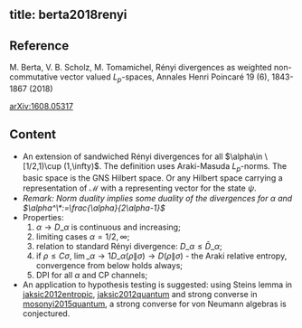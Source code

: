 title: berta2018renyi
---
## Reference

 M. Berta, V. B. Scholz, M. Tomamichel, Rényi divergences as weighted non-commutative vector valued $L_p$-spaces, Annales Henri Poincaré 19 (6), 1843-1867 (2018)

[arXiv:1608.05317](https://arxiv.org/abs/1608.05317) 

## Content

* An extension of sandwiched Rényi divergences for all $\alpha\in \[1/2,1)\cup (1,\infty)$. The definition uses Araki-Masuda $L_p$-norms. The basic space is the GNS Hilbert space.
Or any Hilbert space carrying a representation of $\mathcal M$ with a representing vector for the state $\psi$.
* *Remark: Norm duality implies some duality of the divergences for $\alpha$ and $\alpha^\*:=\frac{\alpha}{2\alpha-1}$*
* Properties: 
    1. $\alpha\to D\_\alpha$ is continuous and increasing;
    1. limiting cases $\alpha=1/2,\infty$;
    1. relation to standard Rényi divergence: $D\_\alpha\le \bar D\_\alpha$;
    1. if $\rho\le C\sigma$, $\lim\_{\alpha\to 1} D\_\alpha(\rho\|\sigma)\to D(\rho\|\sigma)$ - the Araki relative entropy, convergence from below holds  always;
    1. DPI for all $\alpha$ and CP channels;
* An application to hypothesis testing is suggested: using Steins lemma in 
[jaksic2012entropic](jaksic2012entropic), [jaksic2012quantum](jaksic2012quantum) and strong converse in [mosonyi2015quantum](mosonyi2015quantum),
a strong converse for von Neumann algebras is conjectured.


